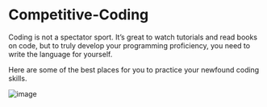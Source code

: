 # Competitive-Coding
Coding is not a spectator sport. It’s great to watch tutorials and read books on code, but to truly develop your programming proficiency, you need to write the language for yourself.

Here are some of the best places for you to practice your newfound coding skills.

![image](https://github.com/deepak14ri/Competitive-Code-Solutions/assets/49471265/b6bc17d3-f667-4ff1-aa87-326bb6cd419e)

